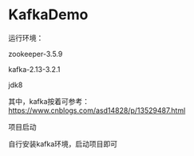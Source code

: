 # KafkaDemo

运行环境：

zookeeper-3.5.9

kafka-2.13-3.2.1

jdk8

其中，kafka按着可参考：https://www.cnblogs.com/asd14828/p/13529487.html

项目启动

自行安装kafka环境，启动项目即可

